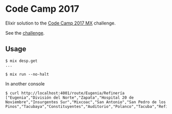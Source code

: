 # Code Camp 2017

Elixir solution to the [Code Camp 2017 MX](https://www.meetup.com/meetup-group-JfQVZcAL/events/241962166/) challenge.

See the [challenge](https://github.com/artesanosoft/CodeCamp2017/blob/master/CHALLENGE.md).

## Usage

```
$ mix desp.get
...

$ mix run --no-halt
```

In another console

```
$ curl http://localhost:4001/route/Eugenia/Refinería
["Eugenia","División del Norte","Zapata","Hospital 20 de Noviembre","Insurgentes Sur","Mixcoac","San Antonio","San Pedro de los Pinos","Tacubaya","Constituyentes","Auditorio","Polanco","Tacuba","Refinería"]
```

